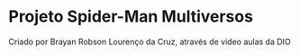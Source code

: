 # Projeto Spider-Man Multiversos

Criado por Brayan Robson Lourenço da Cruz, através de video aulas da DIO
